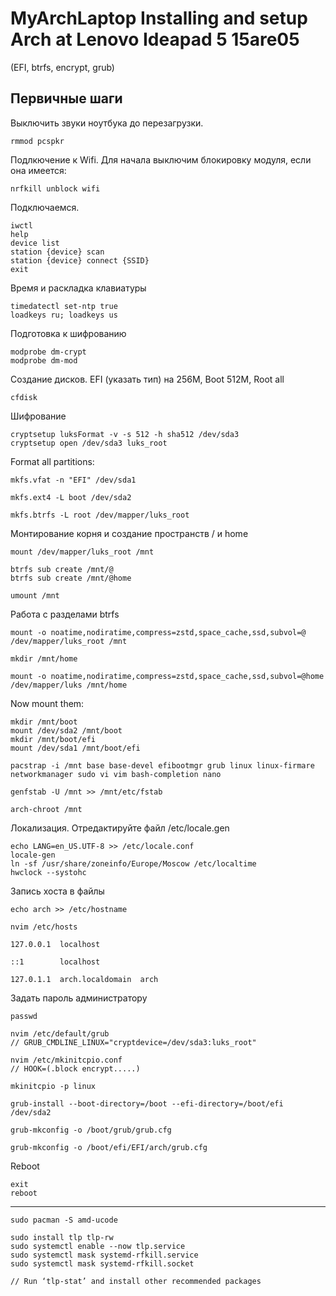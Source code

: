 # MyArchLaptop Installing and setup Arch at Lenovo Ideapad 5 15are05
(EFI, btrfs, encrypt, grub)

## Первичные шаги

Выключить звуки ноутбука до перезагрузки. 

```rmmod pcspkr```

Подлкючение к Wifi. Для начала выключим блокировку модуля, если она имеется:

```nrfkill unblock wifi```

Подключаемся.
```
iwctl
help
device list
station {device} scan
station {device} connect {SSID}
exit
```

Время и раскладка клавиатуры
```
timedatectl set-ntp true 
loadkeys ru; loadkeys us
```
Подготовка к шифрованию
```
modprobe dm-crypt
modprobe dm-mod
```

Создание дисков. EFI (указать тип) на 256М, Boot 512М, Root all
```
cfdisk
```

Шифрование
~~~
cryptsetup luksFormat -v -s 512 -h sha512 /dev/sda3
cryptsetup open /dev/sda3 luks_root
~~~

Format all partitions:
~~~
mkfs.vfat -n "EFI" /dev/sda1

mkfs.ext4 -L boot /dev/sda2

mkfs.btrfs -L root /dev/mapper/luks_root
~~~

Монтирование корня и создание пространств / и home 
~~~
mount /dev/mapper/luks_root /mnt

btrfs sub create /mnt/@
btrfs sub create /mnt/@home

umount /mnt
~~~


Работа с разделами btrfs
~~~
mount -o noatime,nodiratime,compress=zstd,space_cache,ssd,subvol=@
/dev/mapper/luks_root /mnt

mkdir /mnt/home 

mount -o noatime,nodiratime,compress=zstd,space_cache,ssd,subvol=@home
/dev/mapper/luks /mnt/home
~~~


Now mount them:
~~~
mkdir /mnt/boot
mount /dev/sda2 /mnt/boot
mkdir /mnt/boot/efi
mount /dev/sda1 /mnt/boot/efi
~~~

~~~
pacstrap -i /mnt base base-devel efibootmgr grub linux linux-firmare networkmanager sudo vi vim bash-completion nano
~~~
~~~
genfstab -U /mnt >> /mnt/etc/fstab
~~~
~~~
arch-chroot /mnt
~~~

Локализация. Отредактируйте файл /etc/locale.gen
~~~
echo LANG=en_US.UTF-8 >> /etc/locale.conf
locale-gen
ln -sf /usr/share/zoneinfo/Europe/Moscow /etc/localtime
hwclock --systohc
~~~

Запись хоста в файлы
```
echo arch >> /etc/hostname

nvim /etc/hosts

127.0.0.1  localhost

::1        localhost

127.0.1.1  arch.localdomain  arch
```
Задать пароль администратору
```
passwd
```
~~~
nvim /etc/default/grub
// GRUB_CMDLINE_LINUX="cryptdevice=/dev/sda3:luks_root"

nvim /etc/mkinitcpio.conf 
// HOOK=(.block encrypt.....)
~~~
~~~
mkinitcpio -p linux
~~~
~~~
grub-install --boot-directory=/boot --efi-directory=/boot/efi /dev/sda2

grub-mkconfig -o /boot/grub/grub.cfg

grub-mkconfig -o /boot/efi/EFI/arch/grub.cfg
~~~
Reboot
~~~
exit
reboot
~~~
-------------------------------------------------------------------
~~~
sudo pacman -S amd-ucode
~~~
~~~
sudo install tlp tlp-rw
sudo systemctl enable --now tlp.service
sudo systemctl mask systemd-rfkill.service
sudo systemctl mask systemd-rfkill.socket

// Run ‘tlp-stat’ and install other recommended packages
~~~

    
